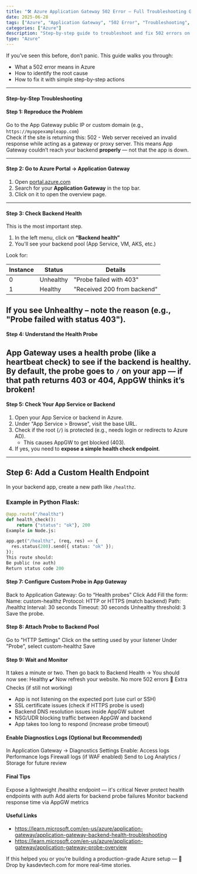 ```yaml
---
title: "🛠️ Azure Application Gateway 502 Error – Full Troubleshooting Guide for Beginners"
date: 2025-06-28
tags: ["Azure", "Application Gateway", "502 Error", "Troubleshooting", "Beginner"]
categories: ["Azure"]
description: "Step-by-step guide to troubleshoot and fix 502 errors on Azure Application Gateway. Easy enough for L1 engineers, clear enough for production."
type: "Azure"
---
```


If you’ve seen this before, don’t panic. This guide walks you through:

- What a 502 error means in Azure
- How to identify the root cause
- How to fix it with simple step-by-step actions

---

####  Step-by-Step Troubleshooting

####  Step 1: Reproduce the Problem

Go to the App Gateway public IP or custom domain (e.g., `https://myappexampleapp.com`)  
Check if the site is returning this:
502 - Web server received an invalid response while acting as a gateway or proxy server.
This means App Gateway couldn’t reach your backend **properly** — not that the app is down.

---

#### Step 2: Go to Azure Portal → Application Gateway

1. Open [portal.azure.com](https://portal.azure.com)
2. Search for your **Application Gateway** in the top bar.
3. Click on it to open the overview page.
---

#### Step 3: Check Backend Health

This is the most important step.
1. In the left menu, click on **“Backend health”**
2. You'll see your backend pool (App Service, VM, AKS, etc.)

Look for:

| Instance | Status     | Details                      |
|----------|------------|------------------------------|
| 0        |  Unhealthy | "Probe failed with 403"      |
| 1        |  Healthy   | "Received 200 from backend"  |

If you see  **Unhealthy** – note the reason (e.g., "Probe failed with status 403").
---

#### Step 4: Understand the Health Probe
App Gateway uses a **health probe** (like a heartbeat check) to see if the backend is healthy.
By default, the probe goes to `/` on your app — if that path returns 403 or 404, AppGW thinks it’s broken!
---

#### Step 5: Check Your App Service or Backend
1. Open your App Service or backend in Azure.
2. Under "App Service > Browse", visit the base URL.
3. Check if the root (`/`) is protected (e.g., needs login or redirects to Azure AD).
   - This causes AppGW to get blocked (403).
4. If yes, you need to **expose a simple health check endpoint**.
---

##  Step 6: Add a Custom Health Endpoint

In your backend app, create a new path like `/healthz`.

### Example in Python Flask:

```python
@app.route("/healthz")
def health_check():
    return {"status": "ok"}, 200
Example in Node.js:

app.get("/healthz", (req, res) => {
  res.status(200).send({ status: "ok" });
});
This route should:
Be public (no auth)
Return status code 200
```
#### Step 7: Configure Custom Probe in App Gateway
Back to Application Gateway:
Go to “Health probes”
Click Add
Fill the form:
Name: custom-healthz
Protocol: HTTP or HTTPS (match backend)
Path: /healthz
Interval: 30 seconds
Timeout: 30 seconds
Unhealthy threshold: 3
Save the probe.

#### Step 8: Attach Probe to Backend Pool
Go to "HTTP Settings"
Click on the setting used by your listener
Under "Probe", select custom-healthz
Save

#### Step 9: Wait and Monitor
It takes a minute or two.
Then go back to Backend Health → You should now see:
Healthy ✔️
Now refresh your website. No more 502 errors 🙌
Extra Checks (if still not working)
- App is not listening on the expected port (use curl or SSH)
- SSL certificate issues (check if HTTPS probe is used)
- Backend DNS resolution issues inside AppGW subnet
- NSG/UDR blocking traffic between AppGW and backend
- App takes too long to respond (increase probe timeout)

#### Enable Diagnostics Logs (Optional but Recommended)
In Application Gateway → Diagnostics Settings
Enable:
Access logs
Performance logs
Firewall logs (if WAF enabled)
Send to Log Analytics / Storage for future review

#### Final Tips
Expose a lightweight /healthz endpoint — it's critical
Never protect health endpoints with auth
Add alerts for backend probe failures
Monitor backend response time via AppGW metrics

#### Useful Links
- https://learn.microsoft.com/en-us/azure/application-gateway/application-gateway-backend-health-troubleshooting
- https://learn.microsoft.com/en-us/azure/application-gateway/application-gateway-probe-overview

If this helped you or you’re building a production-grade Azure setup —
👋 Drop by kasdevtech.com for more real-time stories.



